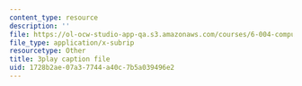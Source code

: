 ```yaml
---
content_type: resource
description: ''
file: https://ol-ocw-studio-app-qa.s3.amazonaws.com/courses/6-004-computation-structures-spring-2017/1728b2ae07a37744a40c7b5a039496e2_ZUWb9HHXGHM.srt
file_type: application/x-subrip
resourcetype: Other
title: 3play caption file
uid: 1728b2ae-07a3-7744-a40c-7b5a039496e2
---
```

